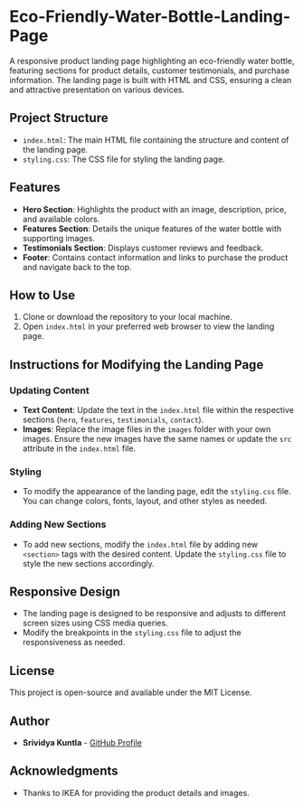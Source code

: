 # Eco-Friendly-Water-Bottle-Landing-Page
A responsive product landing page highlighting an eco-friendly water bottle, featuring sections for product details, customer testimonials, and purchase information.  The landing page is built with HTML and CSS, ensuring a clean and attractive presentation on various devices.

## Project Structure

- `index.html`: The main HTML file containing the structure and content of the landing page.
- `styling.css`: The CSS file for styling the landing page.

## Features

- **Hero Section**: Highlights the product with an image, description, price, and available colors.
- **Features Section**: Details the unique features of the water bottle with supporting images.
- **Testimonials Section**: Displays customer reviews and feedback.
- **Footer**: Contains contact information and links to purchase the product and navigate back to the top.

## How to Use

1. Clone or download the repository to your local machine.
2. Open `index.html` in your preferred web browser to view the landing page.

## Instructions for Modifying the Landing Page

### Updating Content

- **Text Content**: Update the text in the `index.html` file within the respective sections (`hero`, `features`, `testimonials`, `contact`).
- **Images**: Replace the image files in the `images` folder with your own images. Ensure the new images have the same names or update the `src` attribute in the `index.html` file.

### Styling

- To modify the appearance of the landing page, edit the `styling.css` file. You can change colors, fonts, layout, and other styles as needed.

### Adding New Sections

- To add new sections, modify the `index.html` file by adding new `<section>` tags with the desired content. Update the `styling.css` file to style the new sections accordingly.

## Responsive Design

- The landing page is designed to be responsive and adjusts to different screen sizes using CSS media queries. 
- Modify the breakpoints in the `styling.css` file to adjust the responsiveness as needed.

## License

This project is open-source and available under the MIT License.

## Author

- **Srividya Kuntla** - [GitHub Profile](https://github.com/your-srividya-kuntla)

## Acknowledgments

- Thanks to IKEA for providing the product details and images.
